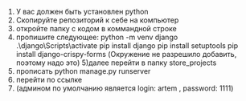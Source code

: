 1) У вас должен быть установлен python
2) Скопируйте репозиторий к себе на компьютер
3) откройте папку с кодом в коммандной строке
4) пропишите следующее:
   python -m venv django
   .\django\Scripts\activate
   pip install django
   pip install setuptools
   pip install django-crispy-forms
  (Окружение не разрешило добавить, поэтому надо это)
5)далее перейти в папку store_projects
6) прописать python manage.py runserver
7) перейти по ссылке
8) (админом по умолчанию является login: artem , password: 1111)
